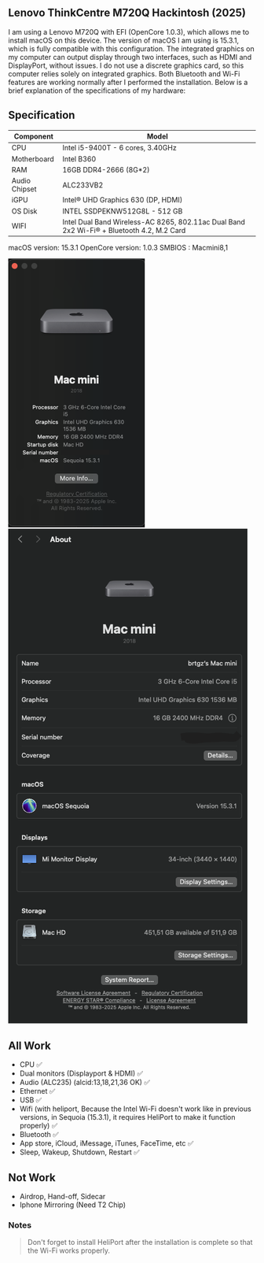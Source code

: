 ## Lenovo ThinkCentre M720Q Hackintosh (2025)
I am using a Lenovo M720Q with EFI (OpenCore 1.0.3), which allows me to install macOS on this device. The version of macOS I am using is 15.3.1, which is fully compatible with this configuration. The integrated graphics on my computer can output display through two interfaces, such as HDMI and DisplayPort, without issues. I do not use a discrete graphics card, so this computer relies solely on integrated graphics. Both Bluetooth and Wi-Fi features are working normally after I performed the installation. Below is a brief explanation of the specifications of my hardware:

## Specification
|   Component   |   Model   |
| ------ | ------ |
| CPU | Intel i5-9400T - 6 cores, 3.40GHz |
| Motherboard | Intel B360 |
| RAM | 16GB DDR4-2666 (8G*2) |
| Audio Chipset | ALC233VB2 |
| iGPU | Intel® UHD Graphics 630 (DP, HDMI) |
| OS Disk |  INTEL SSDPEKNW512G8L - 512 GB |
| WIFI | Intel Dual Band Wireless-AC 8265, 802.11ac Dual Band 2x2 Wi-Fi® + Bluetooth 4.2, M.2 Card |


macOS version: 15.3.1
OpenCore version: 1.0.3
SMBIOS : Macmini8,1

![About Mac](/screenshots/img1.png)
![About Mac](/screenshots/img2.png)

## All Work
- CPU ✅
- Dual monitors (Displayport & HDMI) ✅
- Audio (ALC235) (alcid:13,18,21,36 OK) ✅
- Ethernet ✅
- USB ✅
- Wifi (with heliport, Because the Intel Wi-Fi doesn't work like in previous versions, in Sequoia (15.3.1), it requires HeliPort to make it function properly) ✅ 
- Bluetooth ✅
- App store, iCloud, iMessage, iTunes, FaceTime, etc ✅
- Sleep, Wakeup, Shutdown, Restart ✅

## Not Work
- Airdrop, Hand-off, Sidecar
- Iphone Mirroring (Need T2 Chip)


### Notes
> Don't forget to install HeliPort after the installation is complete so that the Wi-Fi works properly.